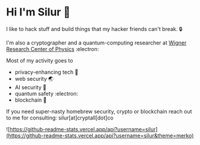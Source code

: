# Hi I'm Silur :fox_face:

I like to hack stuff and build things that my hacker friends can't break. :lock:

I'm also a cryptographer and a quantum-computing researcher at [Wigner Research Center of Physics](https://wigner.hu/) :electron:

Most of my activity goes to 
- privacy-enhancing tech :key:
- web security :earth_asia:
- AI security :robot:
- quantum safety :electron:
- blockchain :link:

If you need super-nasty homebrew security, crypto or blockchain reach out to me for consulting: silur[at]cryptall[dot]co

![https://github-readme-stats.vercel.app/api?username=silur](https://github-readme-stats.vercel.app/api?username=silur&theme=merko)
